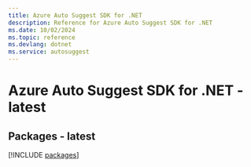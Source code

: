 ```yaml
---
title: Azure Auto Suggest SDK for .NET
description: Reference for Azure Auto Suggest SDK for .NET
ms.date: 10/02/2024
ms.topic: reference
ms.devlang: dotnet
ms.service: autosuggest
---
```

# Azure Auto Suggest SDK for .NET - latest
## Packages - latest
[!INCLUDE [packages](auto-suggest-index.md)]